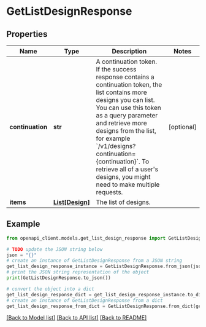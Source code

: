 # GetListDesignResponse


## Properties

Name | Type | Description | Notes
------------ | ------------- | ------------- | -------------
**continuation** | **str** | A continuation token. If the success response contains a continuation token, the list contains more designs you can list. You can use this token as a query parameter and retrieve more designs from the list, for example &#x60;/v1/designs?continuation&#x3D;{continuation}&#x60;.  To retrieve all of a user&#39;s designs, you might need to make multiple requests. | [optional] 
**items** | [**List[Design]**](Design.md) | The list of designs. | 

## Example

```python
from openapi_client.models.get_list_design_response import GetListDesignResponse

# TODO update the JSON string below
json = "{}"
# create an instance of GetListDesignResponse from a JSON string
get_list_design_response_instance = GetListDesignResponse.from_json(json)
# print the JSON string representation of the object
print(GetListDesignResponse.to_json())

# convert the object into a dict
get_list_design_response_dict = get_list_design_response_instance.to_dict()
# create an instance of GetListDesignResponse from a dict
get_list_design_response_from_dict = GetListDesignResponse.from_dict(get_list_design_response_dict)
```
[[Back to Model list]](../README.md#documentation-for-models) [[Back to API list]](../README.md#documentation-for-api-endpoints) [[Back to README]](../README.md)



